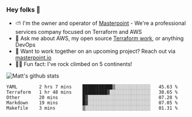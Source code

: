 

### Hey folks 👋

- ⛅️ I'm the owner and operator of [Masterpoint](https://masterpoint.io) - We're a professional services company focused on Terraform and AWS
- 💬 Ask me about AWS, my open source [Terraform work](https://github.com/masterpointio?q=terraform&type=&language=hcl), or anything DevOps
- 🔨 Want to work together on an upcoming project? Reach out via [masterpoint.io](https://masterpoint.io)
- 🧗‍♂️ Fun fact: I've rock climbed on 5 continents! 


![Matt's github stats](https://github-readme-stats.vercel.app/api?username=Gowiem&count_private=true&theme=cobalt&show_icons=true)

<!--START_SECTION:waka-->
```text
YAML        2 hrs 7 mins    ███████████▒░░░░░░░░░░░░░   45.63 % 
Terraform   1 hr 48 mins    █████████▓░░░░░░░░░░░░░░░   38.65 % 
Other       20 mins         █▓░░░░░░░░░░░░░░░░░░░░░░░   07.28 % 
Markdown    19 mins         █▓░░░░░░░░░░░░░░░░░░░░░░░   07.05 % 
Makefile    3 mins          ▒░░░░░░░░░░░░░░░░░░░░░░░░   01.31 % 
```
<!--END_SECTION:waka-->
